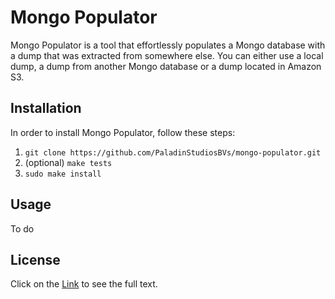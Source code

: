 # Mongo Populator
Mongo Populator is a tool that effortlessly populates a Mongo database with a dump that was extracted from somewhere else.
You can either use a local dump, a dump from another Mongo database or a dump located in Amazon S3.

## Installation
In order to install Mongo Populator, follow these steps:
 1. `git clone https://github.com/PaladinStudiosBVs/mongo-populator.git`
 2. (optional) `make tests`
 3. `sudo make install`
 
## Usage
To do
 
## License
Click on the [Link](https://github.com/PaladinStudiosBVs/mongo-populator/blob/master/COPYING) to see the full text.